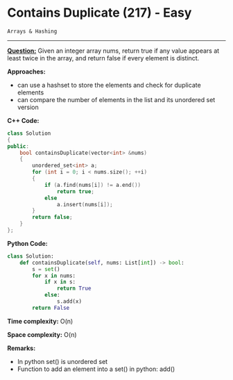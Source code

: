 # Contains Duplicate (217) - Easy

```
Arrays & Hashing
```

---

[**Question:**](https://leetcode.com/problems/contains-duplicate) Given an integer array nums, return true if any value appears at least twice in the array, and return false if every element is distinct.

**Approaches:**

- can use a hashset to store the elements and check for duplicate elements
- can compare the number of elements in the list and its unordered set version

**C++ Code:**

```cpp
class Solution
{
public:
    bool containsDuplicate(vector<int> &nums)
    {
        unordered_set<int> a;
        for (int i = 0; i < nums.size(); ++i)
        {
            if (a.find(nums[i]) != a.end())
                return true;
            else
                a.insert(nums[i]);
        }
        return false;
    }
};
```

**Python Code:**

```python
class Solution:
    def containsDuplicate(self, nums: List[int]) -> bool:
        s = set()
        for x in nums:
            if x in s:
                return True
            else:
                s.add(x)
        return False
```

**Time complexity:** O(n)

**Space complexity:** O(n)

**Remarks:**

- In python set() is unordered set
- Function to add an element into a set() in python: add()

